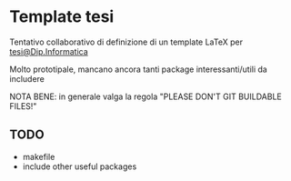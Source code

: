 # Template tesi

Tentativo collaborativo di definizione di un template LaTeX per tesi@Dip.Informatica

Molto prototipale, mancano ancora tanti package interessanti/utili da includere

NOTA BENE: in generale valga la regola "PLEASE DON'T GIT BUILDABLE FILES!"

## TODO
- makefile
- include other useful packages